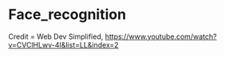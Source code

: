# Face_recognition
Credit = Web Dev Simplified, https://www.youtube.com/watch?v=CVClHLwv-4I&list=LL&index=2
